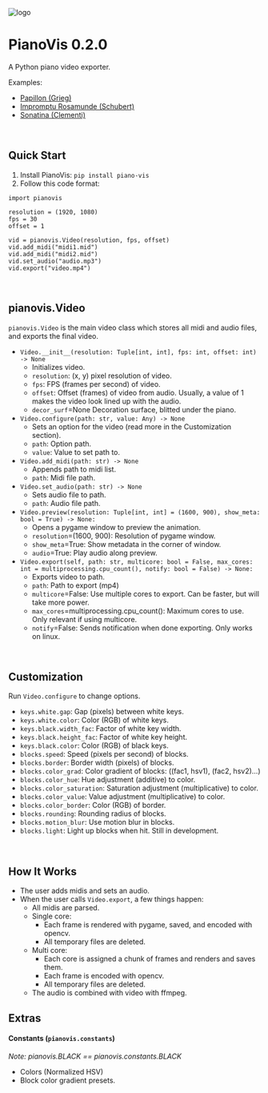![logo](pianovis/images/logo_large.png)

# PianoVis 0.2.0

A Python piano video exporter.

Examples:
* [Papillon (Grieg)](https://www.youtube.com/watch?v=mUAQ6-2oa2w)
* [Impromptu Rosamunde (Schubert)](https://www.youtube.com/watch?v=y0lmpqP2AGY)
* [Sonatina (Clementi)](https://www.youtube.com/watch?v=kfebLsnU1qE)

<br>

## Quick Start

1. Install PianoVis: `pip install piano-vis`
2. Follow this code format:
```
import pianovis

resolution = (1920, 1080)
fps = 30
offset = 1

vid = pianovis.Video(resolution, fps, offset)
vid.add_midi("midi1.mid")
vid.add_midi("midi2.mid")
vid.set_audio("audio.mp3")
vid.export("video.mp4")
```

<br>

## pianovis.Video

`pianovis.Video` is the main video class which stores all midi and audio files, and exports the final video.
* `Video.__init__(resolution: Tuple[int, int], fps: int, offset: int) -> None`
    * Initializes video.
    * `resolution`: (x, y) pixel resolution of video.
    * `fps`: FPS (frames per second) of video.
    * `offset`: Offset (frames) of video from audio. Usually, a value of 1 makes the video look lined up with the audio.
    * `decor_surf`=None Decoration surface, blitted under the piano.
* `Video.configure(path: str, value: Any) -> None`
    * Sets an option for the video (read more in the Customization section).
    * `path`: Option path.
    * `value`: Value to set path to.
* `Video.add_midi(path: str) -> None`
    * Appends path to midi list.
    * `path`: Midi file path.
* `Video.set_audio(path: str) -> None`
    * Sets audio file to path.
    * `path`: Audio file path.
* `Video.preview(resolution: Tuple[int, int] = (1600, 900), show_meta: bool = True) -> None:`
    * Opens a pygame window to preview the animation.
    * `resolution`=(1600, 900): Resolution of pygame window.
    * `show_meta`=True: Show metadata in the corner of window.
    * `audio`=True: Play audio along preview.
* `Video.export(self, path: str, multicore: bool = False, max_cores: int = multiprocessing.cpu_count(), notify: bool = False) -> None:`
    * Exports video to path.
    * `path`: Path to export (mp4)
    * `multicore`=False: Use multiple cores to export. Can be faster, but will take more power.
    * `max_cores`=multiprocessing.cpu_count(): Maximum cores to use. Only relevant if using multicore.
    * `notify`=False: Sends notification when done exporting. Only works on linux.

<br>

## Customization

Run `Video.configure` to change options.
* `keys.white.gap`: Gap (pixels) between white keys.
* `keys.white.color`: Color (RGB) of white keys.
* `keys.black.width_fac`: Factor of white key width.
* `keys.black.height_fac`: Factor of white key height.
* `keys.black.color`: Color (RGB) of black keys.
* `blocks.speed`: Speed (pixels per second) of blocks.
* `blocks.border`: Border width (pixels) of blocks.
* `blocks.color_grad`: Color gradient of blocks: ((fac1, hsv1), (fac2, hsv2)...)
* `blocks.color_hue`: Hue adjustment (additive) to color.
* `blocks.color_saturation`: Saturation adjustment (multiplicative) to color.
* `blocks.color_value`: Value adjustment (multiplicative) to color.
* `blocks.color_border`: Color (RGB) of border.
* `blocks.rounding`: Rounding radius of blocks.
* `blocks.motion_blur`: Use motion blur in blocks.
* `blocks.light`: Light up blocks when hit. Still in development.

<br>

## How It Works

* The user adds midis and sets an audio.
* When the user calls `Video.export`, a few things happen:
    * All midis are parsed.
    * Single core:
        * Each frame is rendered with pygame, saved, and encoded with opencv.
        * All temporary files are deleted.
    * Multi core:
        * Each core is assigned a chunk of frames and renders and saves them.
        * Each frame is encoded with opencv.
        * All temporary files are deleted.
    * The audio is combined with video with ffmpeg.

## Extras

#### Constants (`pianovis.constants`)
_Note: pianovis.BLACK == pianovis.constants.BLACK_
* Colors (Normalized HSV)
* Block color gradient presets.
